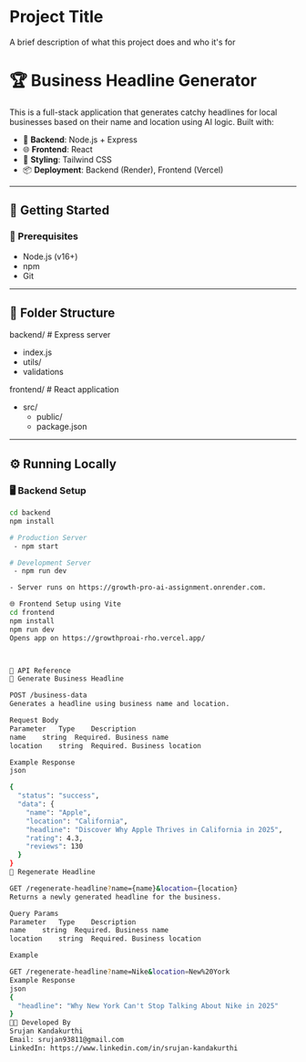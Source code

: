 
# Project Title

A brief description of what this project does and who it's for

# 🏆 Business Headline Generator

This is a full-stack application that generates catchy headlines for local businesses based on their name and location using AI logic. Built with:

- 🔧 **Backend**: Node.js + Express
- 🌐 **Frontend**: React
- 🎨 **Styling**: Tailwind CSS
- 📦 **Deployment**: Backend (Render), Frontend (Vercel)

---

## 🚀 Getting Started

### 🔧 Prerequisites

- Node.js (v16+)
- npm
- Git

---

## 📁 Folder Structure

backend/ # Express server
 - index.js
 - utils/
 - validations

frontend/ # React application
 - src/
   - public/
   - package.json


---

## ⚙️ Running Locally

### 🖥️ Backend Setup

```bash
cd backend
npm install

# Production Server
 - npm start 

# Development Server
 - npm run dev

- Server runs on https://growth-pro-ai-assignment.onrender.com.

🌐 Frontend Setup using Vite
cd frontend
npm install
npm run dev
Opens app on https://growthproai-rho.vercel.app/



📡 API Reference
📝 Generate Business Headline

POST /business-data
Generates a headline using business name and location.

Request Body
Parameter	Type	Description
name	string	Required. Business name
location	string	Required. Business location

Example Response
json

{
  "status": "success",
  "data": {
    "name": "Apple",
    "location": "California",
    "headline": "Discover Why Apple Thrives in California in 2025",
    "rating": 4.3,
    "reviews": 130
  }
}
🔁 Regenerate Headline

GET /regenerate-headline?name={name}&location={location}
Returns a newly generated headline for the business.

Query Params
Parameter	Type	Description
name	string	Required. Business name
location	string	Required. Business location

Example

GET /regenerate-headline?name=Nike&location=New%20York
Example Response
json
{
  "headline": "Why New York Can't Stop Talking About Nike in 2025"
}
👨‍🎓 Developed By
Srujan Kandakurthi
Email: srujan93811@gmail.com
LinkedIn: https://www.linkedin.com/in/srujan-kandakurthi